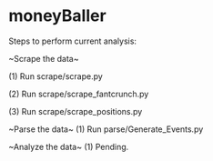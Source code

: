 # moneyBaller
Steps to perform current analysis:

~Scrape the data~

(1) Run scrape/scrape.py

(2) Run scrape/scrape_fantcrunch.py

(3) Run scrape/scrape_positions.py

~Parse the data~
(1) Run parse/Generate_Events.py

~Analyze the data~
(1) Pending.
